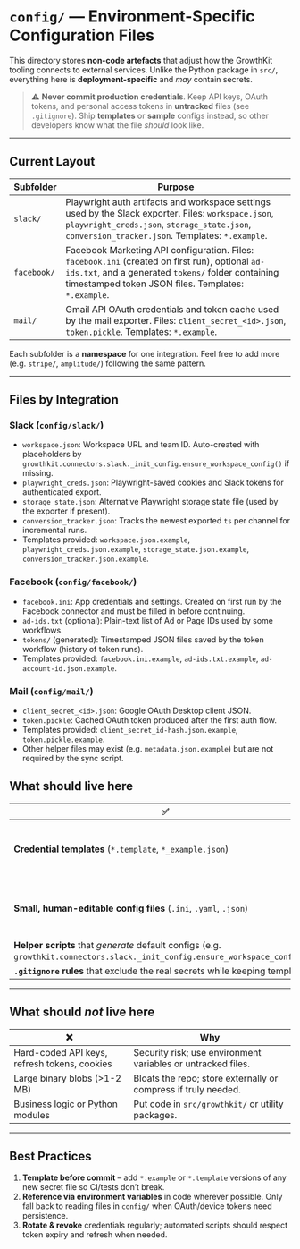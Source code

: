 # `config/` — Environment-Specific Configuration Files

This directory stores **non-code artefacts** that adjust how the GrowthKit
tooling connects to external services. Unlike the Python package in
`src/`, everything here is **deployment-specific** and _may_ contain secrets.

> ⚠️ **Never commit production credentials**.  Keep API keys, OAuth tokens, and
> personal access tokens in **untracked** files (see `.gitignore`).  Ship
> **templates** or **sample** configs instead, so other developers know what the
> file _should_ look like.

---

## Current Layout

| Subfolder | Purpose |
|-----------|---------|
| `slack/`   | Playwright auth artifacts and workspace settings used by the Slack exporter. Files: `workspace.json`, `playwright_creds.json`, `storage_state.json`, `conversion_tracker.json`. Templates: `*.example`. |
| `facebook/` | Facebook Marketing API configuration. Files: `facebook.ini` (created on first run), optional `ad-ids.txt`, and a generated `tokens/` folder containing timestamped token JSON files. Templates: `*.example`. |
| `mail/`     | Gmail API OAuth credentials and token cache used by the mail exporter. Files: `client_secret_<id>.json`, `token.pickle`. Templates: `*.example`. |

Each subfolder is a **namespace** for one integration.  Feel free to add more
(e.g. `stripe/`, `amplitude/`) following the same pattern.

---

## Files by Integration

### Slack (`config/slack/`)

- `workspace.json`: Workspace URL and team ID. Auto-created with placeholders by `growthkit.connectors.slack._init_config.ensure_workspace_config()` if missing.
- `playwright_creds.json`: Playwright-saved cookies and Slack tokens for authenticated export.
- `storage_state.json`: Alternative Playwright storage state file (used by the exporter if present).
- `conversion_tracker.json`: Tracks the newest exported `ts` per channel for incremental runs.
- Templates provided: `workspace.json.example`, `playwright_creds.json.example`, `storage_state.json.example`, `conversion_tracker.json.example`.

### Facebook (`config/facebook/`)

- `facebook.ini`: App credentials and settings. Created on first run by the Facebook connector and must be filled in before continuing.
- `ad-ids.txt` (optional): Plain-text list of Ad or Page IDs used by some workflows.
- `tokens/` (generated): Timestamped JSON files saved by the token workflow (history of token runs).
- Templates provided: `facebook.ini.example`, `ad-ids.txt.example`, `ad-account-id.json.example`.

### Mail (`config/mail/`)

- `client_secret_<id>.json`: Google OAuth Desktop client JSON.
- `token.pickle`: Cached OAuth token produced after the first auth flow.
- Templates provided: `client_secret_id-hash.json.example`, `token.pickle.example`.
- Other helper files may exist (e.g. `metadata.json.example`) but are not required by the sync script.

## What **should** live here

| ✅  | Rationale |
|----|-----------|
| **Credential templates** (`*.template`, `*_example.json`) | Allow others to copy & fill in without exposing secrets. |
| **Small, human-editable config files** (`.ini`, `.yaml`, `.json`) | Runtime settings that change across environments. |
| **Helper scripts** that _generate_ default configs (e.g. `growthkit.connectors.slack._init_config.ensure_workspace_config()`). |
| **`.gitignore` rules** that exclude the real secrets while keeping templates. |

---

## What **should _not_** live here

| ❌  | Why |
|----|----|
| Hard-coded API keys, refresh tokens, cookies | Security risk; use environment variables or untracked files. |
| Large binary blobs (>1-2 MB) | Bloats the repo; store externally or compress if truly needed. |
| Business logic or Python modules | Put code in `src/growthkit/` or utility packages. |

---

## Best Practices

1. **Template before commit** – add `*.example` or `*.template` versions of any
   new secret file so CI/tests don’t break.
2. **Reference via environment variables** in code wherever possible.  Only fall
   back to reading files in `config/` when OAuth/device tokens need persistence.
3. **Rotate & revoke** credentials regularly; automated scripts should respect
   token expiry and refresh when needed.
